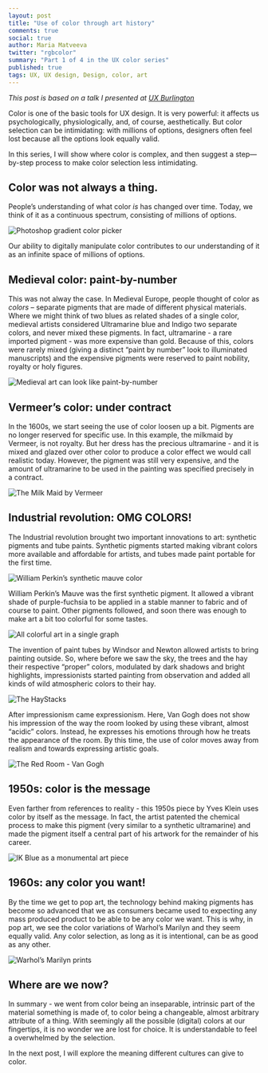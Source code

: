 ```yaml
---
layout: post
title: "Use of color through art history"
comments: true
social: true
author: Maria Matveeva
twitter: "rgbcolor"
summary: "Part 1 of 4 in the UX color series"
published: true
tags: UX, UX design, Design, color, art
---
```


*This post is based on a talk I presented at [UX Burlington](http://uxburlington.com/)*

Color is one of the basic tools for UX design. It is very powerful: it affects us psychologically, physiologically, and, of course, aesthetically. But color selection can be intimidating: with millions of options, designers often feel lost because all the options look equally valid.

In this series, I will show where color is complex, and then suggest a step—by-step process to make color selection less intimidating.

## Color was not always a thing.
People’s understanding of what color *is* has changed over time. Today, we think of it as a continuous spectrum, consisting of millions of options.

![Photoshop gradient color picker](http://i.imgur.com/C6BX139.jpg)

Our ability to digitally manipulate color contributes to our understanding of it as an infinite space of millions of options.

## Medieval color: paint-by-number

This was not alway the case. In Medieval Europe, people thought of color as *colors* – separate pigments that are made of different physical materials. Where we might think of two blues as related shades of a single color, medieval artists considered Ultramarine blue and Indigo two separate colors, and never mixed these pigments. In fact, ultramarine - a rare imported pigment - was more expensive than gold. Because of this, colors were rarely mixed (giving a distinct “paint by number” look to illuminated manuscripts) and the expensive pigments were reserved to paint nobility, royalty or holy figures.

![Medieval art can look like paint-by-number](http://i.imgur.com/ZYTgqHn.jpg)

## Vermeer’s color: under contract

In the 1600s, we start seeing the use of color loosen up a bit. Pigments are no longer reserved for specific use. In this example, the milkmaid by Vermeer, is not royalty. But her dress has the precious ultramarine - and it is mixed and glazed over other color to produce a color effect we would call realistic today. However, the pigment was still very expensive, and the amount of ultramarine to be used in the painting was specified precisely in a contract.

![The Milk Maid by Vermeer](http://i.imgur.com/dqFFYj7.jpg)


## Industrial revolution: OMG COLORS!

The Industrial revolution brought two important innovations to art: synthetic pigments and tube paints. Synthetic pigments started making vibrant colors more available and affordable for artists, and tubes made paint portable for the first time.

![William Perkin’s synthetic mauve color](http://i.imgur.com/UWmb9pz.jpg)

William Perkin’s Mauve was the first synthetic pigment. It allowed a vibrant shade of purple-fuchsia to be applied in a stable manner to fabric and of course to paint. Other pigments followed, and soon there was enough to make art a bit too colorful for some tastes.

![All colorful art in a single graph](http://i.imgur.com/I1VUkov.jpg)

The invention of paint tubes by Windsor and Newton allowed artists to bring painting outside. So, where before we saw the sky, the trees and the hay their respective “proper” colors, modulated by dark shadows and bright highlights, impressionists started painting from observation and added all kinds of wild atmospheric colors to their hay.

![The HayStacks](http://i.imgur.com/ET5v2Zz.jpg)

After impressionism came expressionism. Here, Van Gogh does not show his impression of the way the room looked by using these vibrant, almost “acidic” colors. Instead, he expresses his emotions through how he treats the appearance of the room. By this time, the use of color moves away from realism and towards expressing artistic goals.

![The Red Room - Van Gogh](http://i.imgur.com/FIFalds.jpg)

## 1950s: color is the message

Even farther from references to reality - this 1950s piece by Yves Klein uses color by itself as the message. In fact, the artist patented the chemical process to make this pigment (very similar to a synthetic ultramarine) and made the pigment itself a central part of his artwork for the remainder of his career.

![IK Blue as a monumental art piece](http://i.imgur.com/bGYDuTJ.jpg)

## 1960s: any color you want!

By the time we get to pop art, the technology behind making pigments has become so advanced that we as consumers became used to expecting any mass produced product to be able to be any color we want. This is why, in pop art, we see the color variations of Warhol’s Marilyn and they seem equally valid. Any color selection, as long as it is intentional, can be as good as any other.

![Warhol’s Marilyn prints](http://i.imgur.com/Jd5v3Le.jpg)

## Where are we now?

In summary - we went from color being an inseparable, intrinsic part of the material something is made of, to color being a changeable, almost arbitrary attribute of a thing. With seemingly all the possible (digital) colors at our fingertips, it is no wonder we are lost for choice. It is understandable to feel a overwhelmed by the selection.

In the next post, I will explore the meaning different cultures can give to color.
